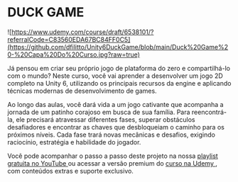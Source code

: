 # DUCK GAME
![https://www.udemy.com/course/draft/6538101/?referralCode=C83560EDA67BC84FF0C5](https://github.com/dfilitto/Unity6DuckGame/blob/main/Duck%20Game%20-%20Capa%20Do%20Curso.jpg?raw=true)

Já pensou em criar seu próprio jogo de plataforma do zero e compartilhá-lo com o mundo?
Neste curso, você vai aprender a desenvolver um jogo 2D completo na Unity 6, utilizando os principais recursos da engine e aplicando técnicas modernas de desenvolvimento de games.

Ao longo das aulas, você dará vida a um jogo cativante que acompanha a jornada de um patinho corajoso em busca de sua família. Para reencontrá-la, ele precisará atravessar diferentes fases, superar obstáculos desafiadores e encontrar as chaves que desbloqueiam o caminho para os próximos níveis. Cada fase trará novas mecânicas e desafios, exigindo raciocínio, estratégia e habilidade do jogador.

Você pode acompanhar o passo a passo deste projeto na nossa <a href="https://www.youtube.com/playlist?list=PLfvOpw8k80WrXz1YgV8MMAvASEmjs7pye"> playlist gratuita no YouTube </a> ou acessar a versão premium do <a href="https://www.udemy.com/course/draft/6538101/?referralCode=C83560EDA67BC84FF0C5"> curso na Udemy </a>, com conteúdos extras e suporte exclusivo.
